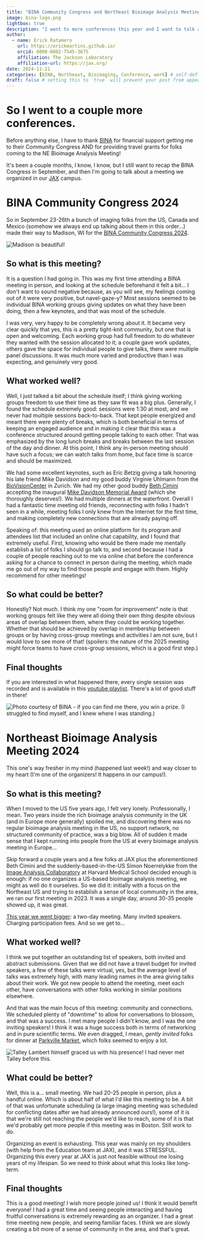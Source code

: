 ```yaml
---
title: "BINA Community Congress and Northeast Bioimage Analysis Meeting round-up"
image: bina-logo.png
lightbox: true
description: "I went to more conferences this year and I want to talk about them"
author:
  - name: Erick Ratamero
    url: https://erickmartins.github.io/
    orcid: 0000-0002-7545-3675
    affiliation: The Jackson Laboratory
    affiliation-url: https://jax.org/ 
date: 2024-11-21
categories: [BINA, Northeast, Bioimaging, Conference, work] # self-defined categories
draft: false # setting this to `true` will prevent your post from appearing on your listing page until you're ready!
---
```


# So I went to a couple more conferences.

Before anything else, I have to thank [BINA](https://www.bioimagingnorthamerica.org/) for financial support getting me to their Community Congress AND for providing travel grants for folks coming to the NE Bioimage Analysis Meeting!

It's been a couple months, I know, I know, but I still want to recap the BINA Congress in September, and then I'm going to talk about a meeting we organized in our [JAX](https://www.jax.org) campus.

# BINA Community Congress 2024

So in September 23-26th a bunch of imaging folks from the US, Canada and Mexico (somehow we always end up talking about them in this order...) made their way to Madison, WI for the [BINA Community Congress 2024](https://www.bioimagingnorthamerica.org/events/bina-2024-community-congress/). 

![Madison is beautiful!](PXL_20240926_223010798.jpg)

## So what is this meeting?

It is a question I had going in. This was my first time attending a BINA meeting in person, and looking at the schedule beforehand it felt a bit... I don't want to sound negative because, as you will see, my feelings coming out of it were very positive, but navel-gaze-y? Most sessions seemed to be individual BINA working groups giving updates on what they have been doing, then a few keynotes, and that was most of the schedule.

I was very, very happy to be completely wrong about it. It became very clear quickly that yes, this is a pretty tight-knit community, but one that is open and welcoming. Each working group had full freedom to do whatever they wanted with the session allocated to it; a couple gave work updates, others gave the space for individual people to give talks, there were multiple panel discussions. It was much more varied and productive than I was expecting, and genuinely very good.

## What worked well?

Well, I just talked a bit about the schedule itself; I think giving working groups freedom to use their time as they saw fit was a big plus. Generally, I found the schedule extremely good: sessions were 1:30 at most, and we never had multiple sessions back-to-back. That kept people energized and meant there were plenty of breaks, which is both beneficial in terms of keeping an engaged audience and in making it clear that this was a conference structured around getting people talking to each other. That was emphasized by the long lunch breaks and breaks between the last session of the day and dinner. At this point, I think any in-person meeting should have such a focus; we can watch talks from home, but face time is scarce and should be maximized.

We had some excellent keynotes, such as Eric Betzig giving a talk honoring his late friend Mike Davidson and my good buddy Virginie Uhlmann from the [BioVisionCenter](https://www.biovisioncenter.uzh.ch/) in Zurich. We had my other good buddy [Beth Cimini](https://www.broadinstitute.org/bios/beth-cimini) accepting the inaugural [Mike Davidson Memorial Award](https://www.bioimagingnorthamerica.org/michael-w-davidson-memorial-award-2024/) (which she thoroughly deserves!). We had multiple dinners at the waterfront. Overall I had a fantastic time meeting old friends, reconnecting with folks I hadn't seen in a while, meeting folks I only knew from the Internet for the first time, and making completely new connections that are already paying off. 

Speaking of: this meeting used an online platform for its program and attendees list that included an online chat capability, and I found that extremely useful. First, knowing who would be there made me mentally establish a list of folks I should go talk to, and second because I had a couple of people reaching out to me via online chat before the conference asking for a chance to connect in person during the meeting, which made me go out of my way to find those people and engage with them. Highly recommend for other meetings!

## So what could be better?

Honestly? Not much. I think my one "room for improvement" note is that working groups felt like they were all doing their own thing despite obvious areas of overlap between them, where they could be working together. Whether that should be achieved by overlap in membership between groups or by having cross-group meetings and activities I am not sure, but I would love to see more of that! (spoilers: the nature of the 2025 meeting might force teams to have cross-group sessions, which is a good first step.)

## Final thoughts

If you are interested in what happened there, every single session was recorded and is available in this [youtube playlist](https://youtube.com/playlist?list=PLG5nZ7mF_r1pspbfoTObNRy1-9n1h15ZM&si=maQ-xt-fd6IuxViG). There's a lot of good stuff in there!

![Photo courtesy of BINA - if you can find me there, you win a prize. (I struggled to find myself, and I knew where I was standing.)](PXL_20240923_173935704-1536x568.jpg)


# Northeast Bioimage Analysis Meeting 2024

This one's way fresher in my mind (happened last week!) and way closer to my heart (I'm one of the organizers! It happens in our campus!). 

## So what is this meeting?

When I moved to the US five years ago, I felt very lonely. Professionally, I mean. Two years inside the rich bioimage analysis community in the UK (and in Europe more generally) spoiled me, and discovering there was no regular bioimage analysis meeting in the US, no support network, no structured community of practice, was a big blow. All of sudden it made sense that I kept running into people from the US at every bioimage analysis meeting in Europe...

Skip forward a couple years and a few folks at JAX plus the aforementioned Beth Cimini and the suddenly-based-in-the-US Simon Noerrelykke from the [Image Analysis Collaboratory](https://iac.hms.harvard.edu/) at Harvard Medical School decided enough is enough: if no one organizes a US-based bioimage analysis meeting, we might as well do it ourselves. So we did it: initially with a focus on the Northeast US and trying to establish a sense of local community in the area, we ran our first meeting in 2023. It was a single day, around 30-35 people showed up, it was great.

[This year we went bigger](https://www.jax.org/education-and-learning/education-calendar/2024/11-november/northeast-bioimage-analysis-meeting): a two-day meeting. Many invited speakers. Charging participation fees. And so we get to...

## What worked well?

I think we put together an outstanding list of speakers, both invited and abstract submissions. Given that we did not have a travel budget for invited speakers, a few of these talks were virtual, yes, but the average level of talks was extremely high, with many leading names in the area giving talks about their work. We got new people to attend the meeting, meet each other, have conversations with other folks working in similar positions elsewhere. 

And that was the main focus of this meeting: community and connections. We scheduled plenty of "downtime" to allow for conversations to blossom, and that was a success. I met many people I didn't know, and I was the one inviting speakers! I think it was a huge success both in terms of networking and in pure scientific terms. We even dragged, I mean, _gently invited_ folks for dinner at [Parkville Market](https://parkvillemarket.com/), which folks seemed to enjoy a lot.

![Talley Lambert himself graced us with his presence! I had never met Talley before this.](44dfeb9e-1d8f-402d-b60d-fe50813fbcdb_720.png)

## What could be better?

Well, this is a... small meeting. We had 20-25 people in person, plus a handful online. Which is about half of what I'd like this meeting to be. A bit of that was unfortunate scheduling (a large imaging meeting was scheduled for conflicting dates after we had already announced ours!), some of it is that we're still not reaching the people we'd like to reach, some of it is that we'd probably get more people if this meeting was in Boston. Still work to do. 

Organizing an event is exhausting. This year was mainly on my shoulders (with help from the Education team at JAX), and it was STRESSFUL. Organizing this every year at JAX is just not feasible without me losing years of my lifespan. So we need to think about what this looks like long-term.

## Final thoughts

This is a good meeting! I wish more people joined us! I think it would benefit everyone! I had a great time and seeing people interacting and having fruitful conversations is extremely rewarding as an organizer. I had a great time meeting new people, and seeing familiar faces. I think we are slowly creating a bit more of a sense of community in the area, and that's great.